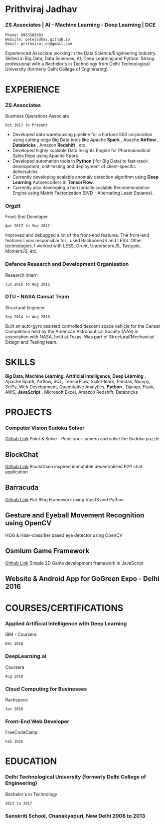 # Prithviraj Jadhav
### ZS Associates | AI - Machine Learning - Deep Learning | DCE

```
Phone: 9953503983
Website: petejadhav.github.io
Email: prithviraj.en@gmail.com
```

Experienced Associate working in the Data Science/Engineering industry. Skilled in Big Data, Data Sciences,
AI, Deep Learning and Python. Strong professional with a Bachelor's in Technology from Delhi Technological
University (formerly Delhi College of Engineering).

# EXPERIENCE

### ZS Associates
Business Operations Associate
```
Oct 2017 to Present
```
- Developed data warehousing pipeline for a Fortune 500 corporation using cutting edge Big Data tools like
Apache **Spark** , Apache **Airflow** , **Databricks** , Amazon **Redshift** , etc.
- Developed highly scalable Data Insights Engine for Pharmaceutical Sales Reps using Apache Spark.
- Developed automation tools in **Python (** for Big Data) to fast-track development, unit-testing and deployment
of client-specific deliverables.
- Currently developing scalable anomaly detection algorithm using **Deep Learning** Autoencoders in **TensorFlow**. 
- Currently also developing a horizontally scalable Recommendation Engine using Matrix Factorization (SVD -
Alternating Least Squares).

### Orgzit
Front-End Developer
```
Apr 2017 to Sep 2017
```
Improved and debugged a lot of the front-end features. The front-end features I was responsible for , used
BackboneJS and LESS. Other technologies, I worked with LESS, Grunt, UnderscoreJS, Tastypie, MomentJS, etc.

### Defence Research and Development Organisation
 Research Intern
```
Jun 2016 to Aug 2016
```
### DTU - NASA Cansat Team
Structural Engineer
```
Sep 2014 to Aug 2016
```
Built an auto-gyro assisted controlled descent space vehicle for the Cansat Competition held by the American
Astronautical Society (AAS) in association with NASA, held at Texas. Was part of Structural/Mechanical Design
and Testing team.
    
# SKILLS

**Big Data, Machine Learning, Artificial Intelligence, Deep Learning** , Apache Spark, Airflow, SQL, TensorFlow,
Scikit-learn, Pandas, Numpy, SciPy, Web Development, Quantitative Analytics, **Python** , Django, Flask, AWS,
**JavaScript** , Microsoft Excel, Amazon Redshift, Databricks
    
# PROJECTS

### Computer Vision Sudoku Solver
[Github Link](http://petejadhav.github.io/cam-sudoku)
Point & Solve - Point your camera and solve the Sudoku puzzle

## BlockChat
[Github Link](http://petejadhav.github.io/blockchat)
BlockChain inspired immutable decentralized P2P chat application

## Barracuda
[Github Link](http://petejadhav.github.io/barracuda)
Flat Blog Framework using VueJS and Python

## Gesture and Eyeball Movement Recognition using OpenCV
HOG & Haar-classifier based eye detector using OpenCV

## Osmium Game Framework
[Github Link](http://petejadhav.github.io/osmium-games)
Simple 2D Game development framework in JavaScript

## Website & Android App for GoGreen Expo - Delhi 2016
    
# COURSES/CERTIFICATIONS

### Applied Artificial Intelligence with Deep Learning
IBM - Coursera
```
Dec 2018
```
### DeepLearning.ai
Coursera
```
Aug 2018
```
### Cloud Computing for Businesses
Rackspace
```
Jan 2016
```
### Front-End Web Developer
FreeCodeCamp
```
Feb 2016
```

# EDUCATION

### Delhi Technological University (formerly Delhi College of Engineering)
Bachelor's in Technology
```
2013 to 2017
```
### Sanskriti School, Chanakyapuri, New Delhi 2008 to 2013

